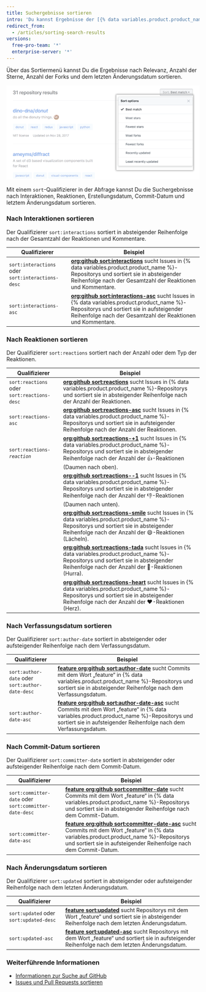 ```yaml
---
title: Suchergebnisse sortieren
intro: 'Du kannst Ergebnisse der [{% data variables.product.product_name %}-Suche](/articles/searching-on-github) mit den Optionen des Menüs „Sortieren“ oder durch einen „sort“-Qualifizierer in der Abfrage sortieren.'
redirect_from:
  - /articles/sorting-search-results
versions:
  free-pro-team: '*'
  enterprise-server: '*'
---
```


Über das Sortiermenü kannst Du die Ergebnisse nach Relevanz, Anzahl der Sterne, Anzahl der Forks und dem letzten Änderungsdatum sortieren.

  ![Menü mit Optionen zum Sortieren der Suchergebnisse](/assets/images/help/search/repo-search-sort.png)

Mit einem `sort`-Qualifizierer in der Abfrage kannst Du die Suchergebnisse nach Interaktionen, Reaktionen, Erstellungsdatum, Commit-Datum und letztem Änderungsdatum sortieren.

### Nach Interaktionen sortieren

Der Qualifizierer `sort:interactions` sortiert in absteigender Reihenfolge nach der Gesamtzahl der Reaktionen und Kommentare.

| Qualifizierer                                     | Beispiel                                                                                                                                                                                                                                                                                                        |
| ------------------------------------------------- | --------------------------------------------------------------------------------------------------------------------------------------------------------------------------------------------------------------------------------------------------------------------------------------------------------------- |
| `sort:interactions` oder `sort:interactions-desc` | [**org:github sort:interactions**](https://github.com/search?q=org%3Agithub+sort%3Ainteractions&type=Issues) sucht Issues in {% data variables.product.product_name %}-Repositorys und sortiert sie in absteigender Reihenfolge nach der Gesamtzahl der Reaktionen und Kommentare.                         |
| `sort:interactions-asc`                           | [**org:github sort:interactions-asc**](https://github.com/search?utf8=%E2%9C%93&q=org%3Agithub+sort%3Ainteractions-asc&type=Issues) sucht Issues in {% data variables.product.product_name %}-Repositorys und sortiert sie in aufsteigender Reihenfolge nach der Gesamtzahl der Reaktionen und Kommentare. |

### Nach Reaktionen sortieren

Der Qualifizierer `sort:reactions` sortiert nach der Anzahl oder dem Typ der Reaktionen.

| Qualifizierer                               | Beispiel                                                                                                                                                                                                                                                                                                     |
| ------------------------------------------- | ------------------------------------------------------------------------------------------------------------------------------------------------------------------------------------------------------------------------------------------------------------------------------------------------------------ |
| `sort:reactions` oder `sort:reactions-desc` | [**org:github sort:reactions**](https://github.com/search?q=org%3Agithub+sort%3Areactions&type=Issues) sucht Issues in {% data variables.product.product_name %}-Repositorys und sortiert sie in absteigender Reihenfolge nach der Anzahl der Reaktionen.                                               |
| `sort:reactions-asc`                        | [**org:github sort:reactions-asc**](https://github.com/search?q=org%3Agithub+sort%3Areactions-asc&type=Issues) sucht Issues in {% data variables.product.product_name %}-Repositorys und sortiert sie in aufsteigender Reihenfolge nach der Anzahl der Reaktionen.                                      |
| <code>sort:reactions-<em>reaction</em></code>                   | [**org:github sort:reactions-+1**](https://github.com/search?q=org%3Agithub+sort%3Areactions-%2B1&type=Issues) sucht Issues in {% data variables.product.product_name %}-Repositorys und sortiert sie in absteigender Reihenfolge nach der Anzahl der :+1:-Reaktionen (Daumen nach oben).               |
|                                             | [**org:github sort:reactions--1**](https://github.com/search?utf8=%E2%9C%93&q=org%3Agithub+sort%3Areactions--1&type=Issues) sucht Issues in {% data variables.product.product_name %}-Repositorys und sortiert sie in absteigender Reihenfolge nach der Anzahl der :-1:-Reaktionen (Daumen nach unten). |
|                                             | [**org:github sort:reactions-smile**](https://github.com/search?utf8=%E2%9C%93&q=org%3Agithub+sort%3Areactions-smile&type=Issues) sucht Issues in {% data variables.product.product_name %}-Repositorys und sortiert sie in absteigender Reihenfolge nach der Anzahl der :smile:-Reaktionen (Lächeln).  |
|                                             | [**org:github sort:reactions-tada**](https://github.com/search?utf8=%E2%9C%93&q=org%3Agithub+sort%3Areactions-tada&type=Issues) sucht Issues in {% data variables.product.product_name %}-Repositorys und sortiert sie in absteigender Reihenfolge nach der Anzahl der :tada:-Reaktionen (Hurra).       |
|                                             | [**org:github sort:reactions-heart**](https://github.com/search?utf8=%E2%9C%93&q=org%3Agithub+sort%3Areactions-heart&type=Issues) sucht Issues in {% data variables.product.product_name %}-Repositorys und sortiert sie in absteigender Reihenfolge nach der Anzahl der :heart:-Reaktionen (Herz).     |

### Nach Verfassungsdatum sortieren

Der Qualifizierer `sort:author-date` sortiert in absteigender oder aufsteigender Reihenfolge nach dem Verfassungsdatum.

| Qualifizierer                                   | Beispiel                                                                                                                                                                                                                                                                                                                       |
| ----------------------------------------------- | ------------------------------------------------------------------------------------------------------------------------------------------------------------------------------------------------------------------------------------------------------------------------------------------------------------------------------ |
| `sort:author-date` oder `sort:author-date-desc` | [**feature org:github sort:author-date**](https://github.com/search?utf8=%E2%9C%93&q=feature+org%3Agithub+sort%3Aauthor-date&type=Commits) sucht Commits mit dem Wort „feature“ in {% data variables.product.product_name %}-Repositorys und sortiert sie in absteigender Reihenfolge nach dem Verfassungsdatum.          |
| `sort:author-date-asc`                          | [**feature org:github sort:author-date-asc**](https://github.com/search?utf8=%E2%9C%93&q=feature+org%3Agithub+sort%3Aauthor-date-asc&type=Commits) sucht Commits mit dem Wort „feature“ in {% data variables.product.product_name %}-Repositorys und sortiert sie in aufsteigender Reihenfolge nach dem Verfassungsdatum. |

### Nach Commit-Datum sortieren

Der Qualifizierer `sort:committer-date` sortiert in absteigender oder aufsteigender Reihenfolge nach dem Commit-Datum.

| Qualifizierer                                         | Beispiel                                                                                                                                                                                                                                                                                                                         |
| ----------------------------------------------------- | -------------------------------------------------------------------------------------------------------------------------------------------------------------------------------------------------------------------------------------------------------------------------------------------------------------------------------- |
| `sort:committer-date` oder `sort:committer-date-desc` | [**feature org:github sort:committer-date**](https://github.com/search?utf8=%E2%9C%93&q=feature+org%3Agithub+sort%3Acommitter-date&type=Commits) sucht Commits mit dem Wort „feature“ in {% data variables.product.product_name %}-Repositorys und sortiert sie in absteigender Reihenfolge nach dem Commit-Datum.          |
| `sort:committer-date-asc`                             | [**feature org:github sort:committer-date-asc**](https://github.com/search?utf8=%E2%9C%93&q=feature+org%3Agithub+sort%3Acommitter-date-asc&type=Commits) sucht Commits mit dem Wort „feature“ in {% data variables.product.product_name %}-Repositorys und sortiert sie in aufsteigender Reihenfolge nach dem Commit-Datum. |

### Nach Änderungsdatum sortieren

Der Qualifizierer `sort:updated` sortiert in absteigender oder aufsteigender Reihenfolge nach dem letzten Änderungsdatum.

| Qualifizierer                           | Beispiel                                                                                                                                                                                                                                        |
| --------------------------------------- | ----------------------------------------------------------------------------------------------------------------------------------------------------------------------------------------------------------------------------------------------- |
| `sort:updated` oder `sort:updated-desc` | [**feature sort:updated**](https://github.com/search?utf8=%E2%9C%93&q=feature+sort%3Aupdated&type=Repositories) sucht Repositorys mit dem Wort „feature“ und sortiert sie in absteigender Reihenfolge nach dem letzten Änderungsdatum.          |
| `sort:updated-asc`                      | [**feature sort:updated-asc**](https://github.com/search?utf8=%E2%9C%93&q=feature+sort%3Aupdated-asc&type=Repositories) sucht Repositorys mit dem Wort „feature“ und sortiert sie in aufsteigender Reihenfolge nach dem letzten Änderungsdatum. |

### Weiterführende Informationen

- [Informationen zur Suche auf GitHub](/articles/about-searching-on-github)
- [Issues und Pull Requests sortieren](/articles/sorting-issues-and-pull-requests/)
